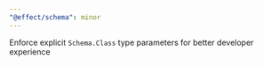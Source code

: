 ```yaml
---
"@effect/schema": minor
---
```


Enforce explicit `Schema.Class` type parameters for better developer experience
